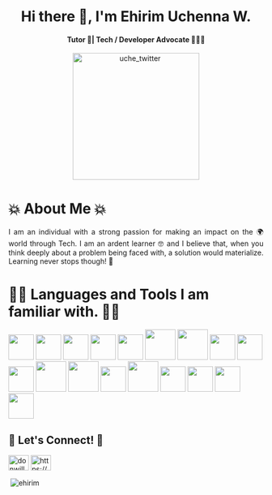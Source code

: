 <h1 align="center">Hi there 👋, I'm <b>Ehirim Uchenna W.</b></h1>

<h4 align="center">Tutor 📝| Tech / Developer Advocate 👩🏾‍🎓</h4>

<p align="center"> <a href="https://twitter.com/donwilly00" target="blank"><img src="https://img.shields.io/twitter/follow/donwilly00?logo=twitter&style=for-the-badge" alt="uche_twitter" width="250px"/></a> </p>



<p></p>
<h1>💥 About Me 💥</h1>
<p align='justify'>I am an individual with a strong passion for making an impact on the 🌍 world through Tech. I am an ardent learner 🤓 and I believe that, when you think deeply about a problem being faced with, a solution would materialize. Learning never stops though! 💯 </p>


<p></p>
<h1> 👨‍💻 Languages and Tools I am familiar with. 👨‍💻 </h1>

 <img src="https://cdn.jsdelivr.net/gh/devicons/devicon/icons/html5/html5-original-wordmark.svg" width="50px" height="50px" /> <img src="https://cdn.jsdelivr.net/gh/devicons/devicon/icons/css3/css3-original-wordmark.svg" width="50px" height="50px" /> <img src="https://cdn.jsdelivr.net/gh/devicons/devicon/icons/javascript/javascript-original.svg" width="50px" height="50px" /> <img src="https://cdn.jsdelivr.net/gh/devicons/devicon/icons/nodejs/nodejs-original.svg" width="50px" height="50px" /> <img src="https://cdn.jsdelivr.net/gh/devicons/devicon/icons/bootstrap/bootstrap-original-wordmark.svg" width="50px" height="50px" /> <img src="https://cdn.jsdelivr.net/gh/devicons/devicon/icons/express/express-original-wordmark.svg" width="60px" height="60px" /> <img src="https://cdn.jsdelivr.net/gh/devicons/devicon/icons/npm/npm-original-wordmark.svg" width="60px" height="60px" /> <img src="https://cdn.jsdelivr.net/gh/devicons/devicon/icons/python/python-original-wordmark.svg" width="50px" height="50px" /> <img src="https://cdn.jsdelivr.net/gh/devicons/devicon/icons/pandas/pandas-original-wordmark.svg" width="50px" height="50px" /> <img src="https://cdn.jsdelivr.net/gh/devicons/devicon/icons/jupyter/jupyter-original-wordmark.svg" width="50px" height="50px" /> <img src="https://cdn.jsdelivr.net/gh/devicons/devicon/icons/mongodb/mongodb-original-wordmark.svg" width="60px" height="60px" /> <img src="https://cdn.jsdelivr.net/gh/devicons/devicon/icons/mysql/mysql-original-wordmark.svg" width="60px" height="60px" /> <img src="https://cdn.jsdelivr.net/gh/devicons/devicon/icons/git/git-original-wordmark.svg" width="50px" height="50px" /> <img src="https://cdn.jsdelivr.net/gh/devicons/devicon/icons/django/django-plain-wordmark.svg" width="60px" height="60px" /> <img src="https://cdn.jsdelivr.net/gh/devicons/devicon/icons/figma/figma-original.svg" width="50px" height="50px" /> <img src="https://cdn.jsdelivr.net/gh/devicons/devicon/icons/illustrator/illustrator-plain.svg" width="50px" height="50px" /> <img src="https://cdn.jsdelivr.net/gh/devicons/devicon/icons/photoshop/photoshop-plain.svg" width="50px" height="50px" /> <img src="https://cdn.jsdelivr.net/gh/devicons/devicon/icons/vscode/vscode-original.svg" width="50px" height="50px" />
          


<p></p>
<h2> 🤩 Let's Connect! 🤩</h2>
         
<p align="left">
<a href="https://twitter.com/donwilly00" target="blank"><img align="center" src="https://raw.githubusercontent.com/rahuldkjain/github-profile-readme-generator/master/src/images/icons/Social/twitter.svg" alt="donwilly00" height="30" width="40" /></a>
<a href="https://linkedin.com/in/https://www.linkedin.com/in/uchennaehirim" target="blank"><img align="center" src="https://raw.githubusercontent.com/rahuldkjain/github-profile-readme-generator/master/src/images/icons/Social/linked-in-alt.svg" alt="https://www.linkedin.com/in/uchennaehirim" height="30" width="40" /></a>
</p>
          
<p>&nbsp;<img align="center" src="https://github-readme-stats.vercel.app/api?username=ehirim&show_icons=true&locale=en" alt="ehirim" /></p>

<!--
**ehirim/ehirim** is a ✨ _special_ ✨ repository because its `README.md` (this file) appears on your GitHub profile.

Here are some ideas to get you started:

- 🔭 I’m currently working on ...
- 🌱 I’m currently learning ...
- 👯 I’m looking to collaborate on ...
- 🤔 I’m looking for help with ...
- 💬 Ask me about ...
- 📫 How to reach me: ...
- 😄 Pronouns: ...
- ⚡ Fun fact: ...
-->
